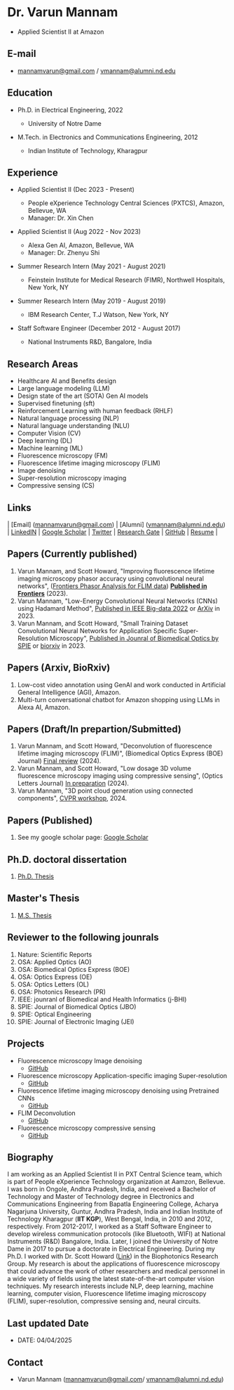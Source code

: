 # Dr. Varun Mannam 
- Applied Scientist II at Amazon

## E-mail
-  mannamvarun@gmail.com / vmannam@alumni.nd.edu 

## Education
- Ph.D. in Electrical Engineering, 2022
    - University of Notre Dame

- M.Tech. in Electronics and Communications Engineering, 2012
    - Indian Institute of Technology, Kharagpur

## Experience
- Applied Scientist II (Dec 2023 - Present)
    - People eXperience Technology Central Sciences (PXTCS), Amazon, Bellevue, WA
    - Manager: Dr. Xin Chen

- Applied Scientist II (Aug 2022 - Nov 2023)
    - Alexa Gen AI, Amazon, Bellevue, WA
    - Manager: Dr. Zhenyu Shi 

- Summer Research Intern (May 2021 - August 2021)
    - Feinstein Institute for Medical Research (FIMR), Northwell Hospitals, New York, NY

- Summer Research Intern (May 2019 - August 2019)
    - IBM Research Center, T.J Watson, New York, NY

- Staff Software Engineer (December 2012 -  August 2017)
    - National Instruments R&D, Bangalore, India

## Research Areas
- Healthcare AI and Benefits design
- Large language modeling (LLM)
- Design state of the art (SOTA) Gen AI models
- Supervised finetuning (sft)
- Reinforcement Learning with human feedback (RHLF)
- Natural language processing (NLP)
- Natural language understanding (NLU)
- Computer Vision (CV)
- Deep learning (DL)
- Machine learning (ML)
- Fluorescence microscopy (FM)
- Fluorescence lifetime imaging microscopy (FLIM)
- Image denoising
- Super-resolution microscopy imaging
- Compressive sensing (CS)


## Links
| [Email] (mannamvarun@gmail.com) | [Alumni] (vmannam@alumni.nd.edu) | [LinkedIN](https://www.linkedin.com/in/mannamvarun/) | [Google Scholar](https://scholar.google.com/citations?user=Obigz0UAAAAJ&hl=en&oi=ao) | [Twitter](https://twitter.com/mannam_varun) | [Research Gate](https://www.researchgate.net/profile/Varun-Mannam) | [GitHub](https://github.com/varunmannam) | [Resume](https://drive.google.com/file/d/13CUrLShvbWoQ3633QzRUoF148uLCt8Sf/view?usp=drive_link) |


## Papers (Currently published)
1. Varun Mannam, and Scott Howard, "Improving fluorescence lifetime imaging microscopy phasor accuracy using convolutional neural networks", ([Frontiers Phasor Analysis for FLIM data](https://www.frontiersin.org/research-topics/44126/phasor-analysis-for-fluorescence-lifetime-data)) [**Published in Frontiers**](https://www.frontiersin.org/articles/10.3389/fbinf.2023.1335413/abstract) (2023).
2. Varun Mannam, "Low-Energy Convolutional Neural Networks (CNNs) using Hadamard Method", [Published in IEEE Big-data 2022](https://ieeexplore.ieee.org/document/10020778) or [ArXiv](https://arxiv.org/pdf/2209.09106.pdf) in 2023.
3. Varun Mannam, and Scott Howard, "Small Training Dataset Convolutional Neural Networks for Application Specific Super-Resolution Microscopy", [Published in Jounral of Biomedical Optics by SPIE](https://www.spiedigitallibrary.org/journals/journal-of-biomedical-optics/volume-28/issue-03/036501/Small-training-dataset-convolutional-neural-networks-for-application-specific-super/10.1117/1.JBO.28.3.036501.full?SSO=1) or [biorxiv](https://www.biorxiv.org/content/10.1101/2022.08.29.505633v2) in 2023.


## Papers (Arxiv, BioRxiv)

1. Low-cost video annotation using GenAI and work conducted in Artificial General Intelligence (AGI), Amazon.
2. Multi-turn conversational chatbot for Amazon shopping using LLMs in Alexa AI, Amazon. 
 

## Papers (Draft/In prepartion/Submitted)

1. Varun Mannam, and Scott Howard, "Deconvolution of fluorescence lifetime imaging microscopy (FLIM)", (Biomedical Optics Express (BOE) Journal) [Final review](https://www.overleaf.com/project/623a670910bdd0f838eaab23) (2024).
2. Varun Mannam, and Scott Howard, "Low dosage 3D volume fluorescence microscopy imaging using compressive sensing", (Optics Letters Journal) [In preparation](https://www.overleaf.com/project/62d04204534ebe3e039153ed) (2024).
3. Varun Mannam, "3D point cloud generation using connected components", [CVPR workshop](https://www.overleaf.com/project/6317cf0a35e9bc1df106fa43), 2024.

## Papers (Published)
1. See my google scholar page: [Google Scholar](https://scholar.google.com/citations?user=Obigz0UAAAAJ&hl=en&oi=ao)


## Ph.D. doctoral dissertation
1. [Ph.D. Thesis](https://curate.nd.edu/show/5x21td99n58)

## Master's Thesis
1. [M.S. Thesis](https://github.com/varunmannam/Mtech_project/tree/master/Mtech_Varun_Mannam_project)


## Reviewer to the following jounrals

1. Nature: Scientific Reports 
2. OSA: Applied Optics (AO)
3. OSA: Biomedical Optics Express (BOE)
4. OSA: Optics Express (OE)
5. OSA: Optics Letters (OL)
6. OSA: Photonics Research (PR)
7. IEEE: jounranl of Biomedical and Health Informatics (j-BHI) 
8. SPIE: Journal of Biomedical Optics (JBO)
9. SPIE: Optical Engineering 
10. SPIE: Journal of Electronic Imaging (JEI)

## Projects
- Fluorescence microscopy Image denoising 
    - [GitHub](https://github.com/ND-HowardGroup/Instant-Image-Denoising)
- Fluorescence microscopy Application-specific imaging Super-resolution
    - [GitHub](https://github.com/ND-HowardGroup/Deep_learning_Super-resolution)
- Fluorescence lifetime imaging microscopy denoising using Pretrained CNNs
    - [GitHub](https://github.com/ND-HowardGroup/FLIM_Denoising_using_Pretrained_CNNs)
- FLIM Deconvolution
    - [GitHub](https://github.com/ND-HowardGroup/Deconvolution_lifetime_imaging)
- Fluorescence microscopy compressive sensing
    - [GitHub](https://github.com/ND-HowardGroup/Low-power-in-vivo-imaging)

## Biography
I am working as an Applied Scientist II in PXT Central Science team, which is part of People eXperience Technology organization at Aamzon, Bellevue. I was born in Ongole, Andhra Pradesh, India, and received a Bachelor of Technology and Master of Technology degree in Electronics and Communications Engineering from Bapatla Engineering College, Acharya Nagarjuna University, Guntur, Andhra Pradesh, India and Indian Institute of Technology Kharagpur (**IIT KGP**), West Bengal, India, in 2010 and 2012, respectively. From 2012-2017, I worked as a Staff Software Engineer to develop wireless communication protocols (like Bluetooth, WIFI) at National Instruments (R&D) Bangalore, India. Later, I joined the University of Notre Dame in 2017 to pursue a doctorate in Electrical Engineering. During my Ph.D. I worked with Dr. Scott Howard ([Link](https://engineering.nd.edu/faculty/scott-howard/)) in the Biophotonics Research Group. My research is about the applications of fluorescence microscopy that could advance the work of other researchers and medical personnel in a wide variety of fields using the latest state-of-the-art computer vision techniques. My research interests include NLP, deep learning, machine learning, computer vision, Fluorescence lifetime imaging microscopy (FLIM), super-resolution, compressive sensing and, neural circuits.

## Last updated Date
- DATE: 04/04/2025
  
## Contact
- Varun Mannam (mannamvarun@gmail.com/ vmannam@alumni.nd.edu)

